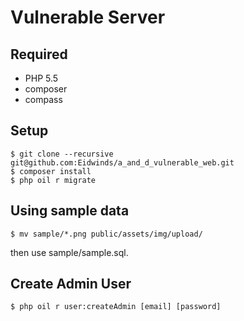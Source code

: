 # Vulnerable Server

## Required

- PHP 5.5
- composer
- compass

## Setup

``` shell
$ git clone --recursive git@github.com:Eidwinds/a_and_d_vulnerable_web.git
$ composer install
$ php oil r migrate
```

## Using sample data
``` shell
$ mv sample/*.png public/assets/img/upload/
```

then use sample/sample.sql.

## Create Admin User

``` shell
$ php oil r user:createAdmin [email] [password]
```
